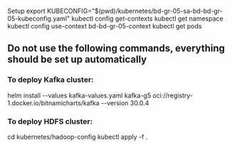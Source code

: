 Setup
export KUBECONFIG="$(pwd)/kubernetes/bd-gr-05-sa-bd-bd-gr-05-kubeconfig.yaml"
kubectl config get-contexts
kubectl get namespace
kubectl config use-context bd-bd-gr-05-context
kubectl get pods

## Do not use the following commands, everything should be set up automatically
### To deploy Kafka cluster:
helm install --values kafka-values.yaml kafka-g5 oci://registry-1.docker.io/bitnamicharts/kafka --version 30.0.4

### To deploy HDFS cluster:
cd kubernetes/hadoop-config
kubectl apply -f .